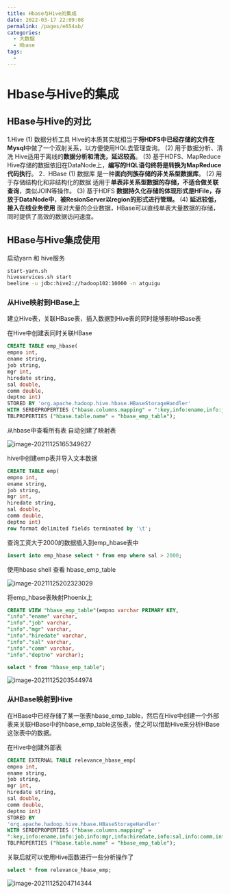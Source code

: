 ```yaml
---
title: Hbase与Hive的集成
date: 2022-03-17 22:09:08
permalink: /pages/e654ab/
categories:
  - 大数据
  - Hbase
tags:
  - 
---
```

# Hbase与Hive的集成

## HBase与Hive的对比

1.Hive
(1) 数据分析工具
Hive的本质其实就相当于**将HDFS中已经存储的文件在Mysql**中做了一个双射关系，以方便使用HQL去管理查询。
(2) 用于数据分析、清洗
Hive适用于离线的**数据分析和清洗，延迟较高**。
(3) 基于HDFS、MapReduce
Hive存储的数据依旧在DataNode上，**编写的HQL语句终将是转换为MapReduce代码执行**。
2．HBase
(1) 数据库
是一种**面向列族存储的非关系型数据库**。
(2) 用于存储结构化和非结构化的数据
适用于**单表非关系型数据的存储，不适合做关联查询**，类似JOIN等操作。
(3) 基于HDFS
**数据持久化存储的体现形式是HFile，存放于DataNode中**，**被ResionServer以region的形式进行管理。**
(4) **延迟较低，接入在线业务使用**
面对大量的企业数据，HBase可以直线单表大量数据的存储，同时提供了高效的数据访问速度。

## HBase与Hive集成使用

启动yarn 和 hive服务

```sh
start-yarn.sh
hiveservices.sh start
beeline -u jdbc:hive2://hadoop102:10000 -n atguigu
```

### 从Hive映射到HBase上

建立Hive表，关联HBase表，插入数据到Hive表的同时能够影响HBase表

在Hive中创建表同时关联HBase

```sql
CREATE TABLE emp_hbase(
empno int,
ename string,
job string,
mgr int,
hiredate string,
sal double,
comm double,
deptno int)
STORED BY 'org.apache.hadoop.hive.hbase.HBaseStorageHandler'
WITH SERDEPROPERTIES ("hbase.columns.mapping" = ":key,info:ename,info:job,info:mgr,info:hiredate,info:sal,info:comm,info:deptno")
TBLPROPERTIES ("hbase.table.name" = "hbase_emp_table");
```

从hbase中查看所有表 自动创建了映射表

![image-20211125165349627](https://gitee.com/Iekrwh/md-images/raw/master/images/image-20211125165349627.png)



hive中创建emp表并导入文本数据

```sql
CREATE TABLE emp(
empno int,
ename string,
job string,
mgr int,
hiredate string,
sal double,
comm double,
deptno int)
row format delimited fields terminated by '\t';
```

查询工资大于2000的数据插入到emp_hbase表中

```sql
insert into emp_hbase select * from emp where sal > 2000;
```

使用hbase shell 查看 hbase_emp_table

![image-20211125202323029](https://gitee.com/Iekrwh/md-images/raw/master/images/image-20211125202323029.png)

将emp_hbase表映射Phoenix上

```sql
CREATE VIEW "hbase_emp_table"(empno varchar PRIMARY KEY,
"info"."ename" varchar,
"info"."job" varchar,
"info"."mgr" varchar,
"info"."hiredate" varchar,
"info"."sal" varchar,
"info"."comm" varchar,
"info"."deptno" varchar);
```

```sql
select * from "hbase_emp_table";
```

![image-20211125203544974](https://gitee.com/Iekrwh/md-images/raw/master/images/image-20211125203544974.png)



### 从HBase映射到Hive

在HBase中已经存储了某一张表hbase_emp_table，然后在Hive中创建一个外部表来关联HBase中的hbase_emp_table这张表，使之可以借助Hive来分析HBase这张表中的数据。

在Hive中创建外部表

```sql
CREATE EXTERNAL TABLE relevance_hbase_emp(
empno int,
ename string,
job string,
mgr int,
hiredate string,
sal double,
comm double,
deptno int)
STORED BY 
'org.apache.hadoop.hive.hbase.HBaseStorageHandler'
WITH SERDEPROPERTIES ("hbase.columns.mapping" = 
":key,info:ename,info:job,info:mgr,info:hiredate,info:sal,info:comm,info:deptno") 
TBLPROPERTIES ("hbase.table.name" = "hbase_emp_table");
```

关联后就可以使用Hive函数进行一些分析操作了

```sql
select * from relevance_hbase_emp;
```

![image-20211125204714344](https://gitee.com/Iekrwh/md-images/raw/master/images/image-20211125204714344.png)



